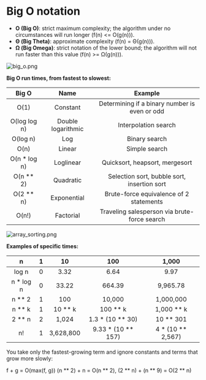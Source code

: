 # Big O notation

- **O (Big O)**: strict maximum complexity; the algorithm under no circumstances will run longer (f(n) <= O(g(n))).
- **Θ (Big Theta)**: approximate complexity (f(n) = Θ(g(n))).
- **Ω (Big Omega)**: strict notation of the lower bound; the algorithm will not run faster than this value (f(n) >= Ω(g(n))).

![big_o.png](https://raw.githubusercontent.com/kooznitsa/python_algorithms/main/__images__/big_o.png)

**Big O run times, from fastest to slowest:**

| Big O            | Name               | Example                                             |
| :---------------:| :----------------: | :-------------------------------------------------: |
| O(1)             | Constant           | Determining if a binary number is even or odd       |
| O(log log n)     | Double logarithmic | Interpolation search                                |
| O(log n)         | Log                | Binary search                                       |
| O(n)             | Linear             | Simple search                                       |
| O(n * log n)     | Loglinear          | Quicksort, heapsort, mergesort                      |
| O(n ** 2)        | Quadratic          | Selection sort, bubble sort, insertion sort         |
| O(2 ** n)        | Exponential        | Brute-force equivalence of 2 statements             |
| O(n!)            | Factorial          | Traveling salesperson via brute-force search        |

![array_sorting.png](https://raw.githubusercontent.com/kooznitsa/python_algorithms/main/__images__/array_sorting.png)

**Examples of specific times:**

| n         | 1     | 10               | 100                | 1,000             |
| :--------:| :---: | :--------------: | :----------------: | :---------------: |
| log n     | 0     | 3.32             | 6.64               | 9.97              |
| n * log n | 0     | 33.22            | 664.39             | 9,965.78          |
| n ** 2    | 1     | 100              | 10,000             | 1,000,000         |
| n ** k    | 1     | 10 ** k          | 100 ** k           | 1,000 ** k        |
| 2 ** n    | 2     | 1,024            | 1.3 * (10 ** 30)   | 10 ** 301         |
| n!        | 1     | 3,628,800        | 9.33 * (10 ** 157) | 4 * (10 ** 2,567) |

You take only the fastest-growing term and ignore constants and terms that grow more slowly:

f + g = O(max(f, g))
(n ** 2) + n = O(n ** 2), (2 ** n) + (n ** 9) = O(2 ** n)